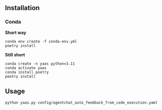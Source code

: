 ## Installation

### Conda

**Short way**
```shell
conda env create -f conda-env.yml
poetry install
```

**Still short**
```shell
conda create -n yaas python=3.11
conda activate yaas
conda install poetry
peotry install
```

## Usage

```shell
python yaas.py config/agentchat_auto_feedback_from_code_execution.yaml
```
